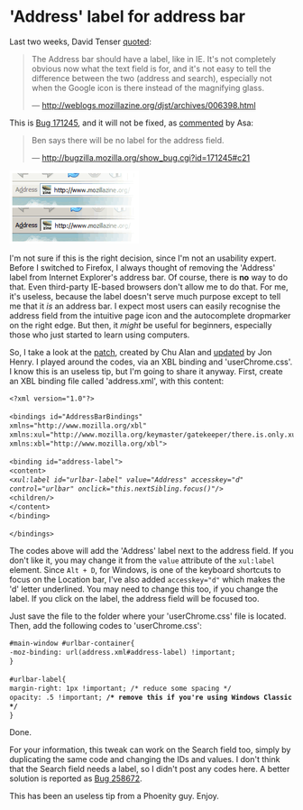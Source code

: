 'Address' label for address bar
===

Last two weeks, David Tenser [quoted](http://weblogs.mozillazine.org/djst/archives/006398.html "Firefox Default Toolbar Proposal"):

> The Address bar should have a label, like in IE. It's not completely obvious now what the text field is for, and it's not easy to tell the difference between the two (address and search), especially not when the Google icon is there instead of the magnifying glass.
>
> — <http://weblogs.mozillazine.org/djst/archives/006398.html>

This is [Bug 171245](http://bugzilla.mozilla.org/show_bug.cgi?id=171245 "Bug 171245 - [cust] text labels for address field and search fields."), and it will not be fixed, as [commented](http://bugzilla.mozilla.org/show_bug.cgi?id=171245#c21 "additional comment #21 from Asa Dotzler") by Asa:

> Ben says there will be no label for the address field.
>
> — <http://bugzilla.mozilla.org/show_bug.cgi?id=171245#c21>

!['Address' label of the Location bar in Mozilla Firefox, on Windows Luna and Classic](../images/screenshots/firefox/address_label_location_bar_windows_luna_classic.png)

I'm not sure if this is the right decision, since I'm not an usability expert. Before I switched to Firefox, I always thought of removing the 'Address' label from Internet Explorer's address bar. Of course, there is **no** way to do that. Even third-party IE-based browsers don't allow me to do that. For me, it's useless, because the label doesn't serve much purpose except to tell me that it *is* an address bar. I expect most users can easily recognise the address field from the intuitive page icon and the autocomplete dropmarker on the right edge. But then, it *might* be useful for beginners, especially those who just started to learn using computers.

So, I take a look at the [patch](http://bugzilla.mozilla.org/attachment.cgi?id=156319&action=view "Updated patch"), created by Chu Alan and [updated](http://bugzilla.mozilla.org/show_bug.cgi?id=171245#c15 "additional comment #15 by Jon Henry") by Jon Henry. I played around the codes, via an XBL binding and 'userChrome.css'. I know this is an useless tip, but I'm going to share it anyway. First, create an XBL binding file called 'address.xml', with this content:

<pre><code>&lt;?xml version=&quot;1.0&quot;?&gt;

&lt;bindings id=&quot;AddressBarBindings&quot;
xmlns=&quot;http://www.mozilla.org/xbl&quot;
xmlns:xul=&quot;http://www.mozilla.org/keymaster/gatekeeper/there.is.only.xul&quot;
xmlns:xbl=&quot;http://www.mozilla.org/xbl&quot;&gt;

&lt;binding id=&quot;address-label&quot;&gt;
&lt;content&gt;
<em>&lt;xul:label id=&quot;urlbar-label&quot; value=&quot;Address&quot; accesskey=&quot;d&quot; control=&quot;urlbar&quot; onclick=&quot;this.nextSibling.focus()&quot;/&gt;</em>
&lt;children/&gt;
&lt;/content&gt;
&lt;/binding&gt;

&lt;/bindings&gt;</code></pre>

The codes above will add the 'Address' label next to the address field. If you don't like it, you may change it from the `value` attribute of the `xul:label` element. Since `Alt + D`, for Windows, is one of the keyboard shortcuts to focus on the Location bar, I've also added `accesskey="d"` which makes the 'd' letter underlined. You may need to change this too, if you change the label. If you click on the label, the address field will be focused too.

Just save the file to the folder where your 'userChrome.css' file is located. Then, add the following codes to 'userChrome.css':

<pre><code>#main-window #urlbar-container{
-moz-binding: url(address.xml#address-label) !important;
}

#urlbar-label{
margin-right: 1px !important; <span class="remark">/* reduce some spacing */</span>
opacity: .5 !important; <strong class="remark">/* remove this if you&apos;re using Windows Classic */</strong>
}</code></pre>

Done.

For your information, this tweak can work on the Search field too, simply by duplicating the same code and changing the IDs and values. I don't think that the Search field needs a label, so I didn't post any codes here. A better solution is reported as [Bug 258672](http://bugzilla.mozilla.org/show_bug.cgi?id=258672 "Bug 258672 - grey text in search box showing search engine name").

This has been an useless tip from a Phoenity guy. Enjoy.